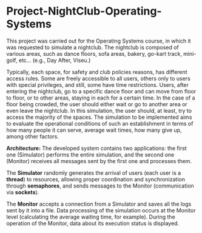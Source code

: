 # Project-NightClub-Operating-Systems

This project was carried out for the Operating Systems course, in which it was requested to simulate a nightclub.
The nightclub is composed of various areas, such as dance floors, sofa areas, bakery, go-kart track, mini-golf, etc... (e.g., Day After, Viseu.)

Typically, each space, for safety and club policies reasons, has different access rules. Some are freely accessible to all users, others only to users with special privileges, and still, some have time restrictions.
Users, after entering the nightclub, go to a specific dance floor and can move from floor to floor, or to other areas, staying in each for a certain time. In the case of a floor being crowded, the user should either wait or go to another area or even leave the nightclub. In this simulation, the user should, at least, try to access the majority of the spaces.
The simulation to be implemented aims to evaluate the operational conditions of such an establishment in terms of how many people it can serve, average wait times, how many give up, among other factors.

**Architecture:**
The developed system contains two applications: the first one (Simulator) performs the entire simulation, and the second one (Monitor) receives all messages sent by the first one and processes them.

The **Simulator** randomly generates the arrival of users (each user is a **thread**) to resources, allowing proper coordination and synchronization through **semaphores**, and sends messages to the Monitor (communication via **sockets**).

The **Monitor** accepts a connection from a Simulator and saves all the logs sent by it into a file. Data processing of the simulation occurs at the Monitor level (calculating the average waiting time, for example).
During the operation of the Monitor, data about its execution status is displayed.

